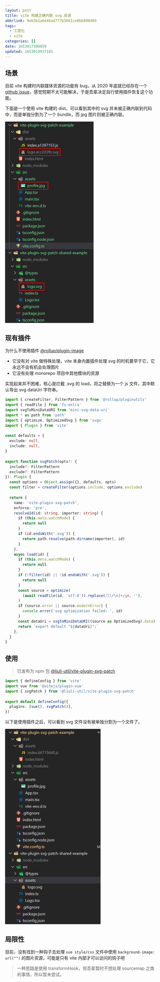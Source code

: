 ```yaml
---
layout: post
title: vite 构建正确内联 svg 资源
abbrlink: 9eb3b1a6e46a4777b3661ce0bb890d69
tags:
  - 工程化
  - vite
categories: []
date: 1653917300859
updated: 1653919937101
---
```


## 场景

目前 vite 构建时内联媒体资源的功能有 bug，从 2020 年底就已经存在一个 [github issue](https://github.com/vitejs/vite/issues/1204)，感觉短期不太可能解决，于是吾辈决定自行使用插件恢复这个功能。

下面是一个使用 vite 构建的 dist，可以看到其中的 svg 并未被正确内联到代码中，而是单独分割为了一个 bundle，而 jpg 图片则被正确内联。

![1653919149233](/resources/96c0e9443b0d476cb48d81a8c0a25f1f.png)

## 现有插件

为什么不使用插件 [@rollup/plugin-image](https://github.com/rollup/plugins/tree/master/packages/image)

- 它没有对 vite 做特殊处理，vite 本身内置插件处理 svg 的时机要早于它，它永远不会有机会处理图片
- 它没有处理 monorepo 项目中其他模块的资源

实现起来并不困难，核心是拦截 .svg 的 load，将之替换为一个 js 文件，其中默认导出 svg dataUri 字符串。

```ts
import { createFilter, FilterPattern } from '@rollup/pluginutils'
import { readFile } from 'fs-extra'
import svgToMiniDataURI from 'mini-svg-data-uri'
import * as path from 'path'
import { optimize, OptimizedSvg } from 'svgo'
import { Plugin } from 'vite'

const defaults = {
  exclude: null,
  include: null,
}

export function svgPatch(opts?: {
  include?: FilterPattern
  exclude?: FilterPattern
}): Plugin {
  const options = Object.assign({}, defaults, opts)
  const filter = createFilter(options.include, options.exclude)

  return {
    name: 'vite-plugin-svg-patch',
    enforce: 'pre',
    resolveId(id: string, importer: string) {
      if (this.meta.watchMode) {
        return null
      }
      if (id.endsWith('.svg')) {
        return path.resolve(path.dirname(importer), id)
      }
    },
    async load(id) {
      if (this.meta.watchMode) {
        return null
      }
      if (!filter(id) || !id.endsWith('.svg')) {
        return null
      }
      const source = optimize(
        (await readFile(id, 'utf-8')).replace(/[\r\n]+/gm, ''),
      )
      if (source.error || source.modernError) {
        console.error('svg optimization failed: ', id)
      }
      const dataUri = svgToMiniDataURI((source as OptimizedSvg).data)
      return `export default "${dataUri}";`
    },
  }
}
```

## 使用

> 已发布为 npm 包 [@liuli-util/vite-plugin-svg-patch](https://npmjs.com/@liuli-util/vite-plugin-svg-patch)

```ts
import { defineConfig } from 'vite'
import vue from '@vitejs/plugin-vue'
import { svgPatch } from '@liuli-util/vite-plugin-svg-patch'

export default defineConfig({
  plugins: [vue(), svgPatch()],
})
```

以下是使用插件之后，可以看到 svg 文件没有被单独分割为一个文件了。

![1653919908486](/resources/f71f59c5dc304863928734a1ed0a281c.png)

## 局限性

目前，没有找到一种钩子去处理 `vue style/css` 文件中使用 `background-image: url("")` 的图片资源，可能是只有 vite 内部才可以访问的钩子吧

> 一种思路是使用 transformHook，但吾辈暂时不想处理 sourcemap 之类的事情，所以暂未尝试。
